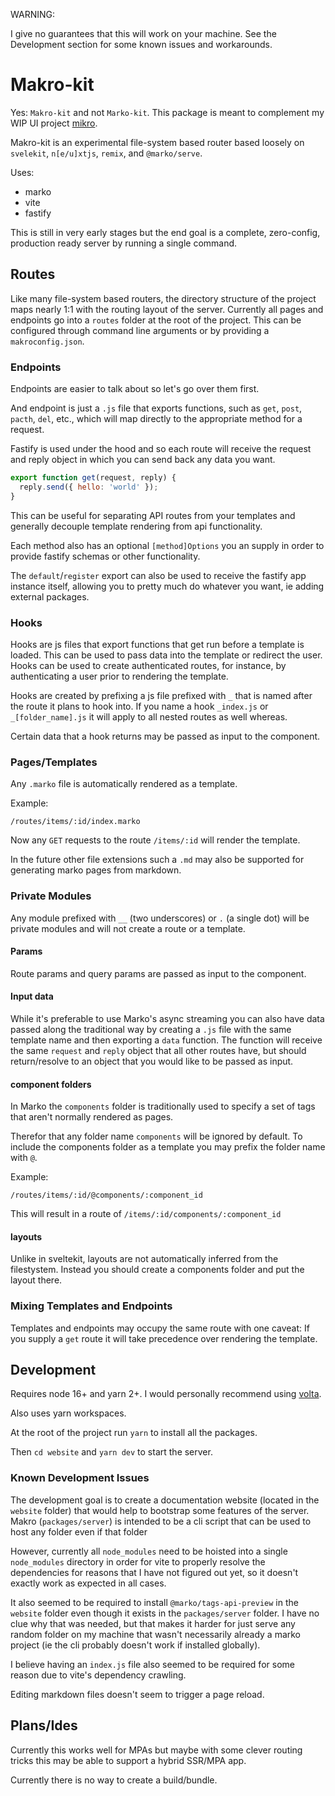 WARNING:

I give no guarantees that this will work on your machine. See the Development section for some known issues and workarounds.

# Makro-kit

Yes: `Makro-kit` and not `Marko-kit`. This package is meant to complement my WIP UI project [mikro](https://github.com/Khauri/mikro-ui).

Makro-kit is an experimental file-system based router based loosely on `svelekit`, `n[e/u]xtjs`, `remix`, and `@marko/serve`.

Uses:
  - marko
  - vite
  - fastify

This is still in very early stages but the end goal is a complete, zero-config, production ready server by running a single command.

## Routes

Like many file-system based routers, the directory structure of the project maps nearly 1:1 with the routing layout of the server.
Currently all pages and endpoints go into a `routes` folder at the root of the project. This can be configured through command line arguments or by providing a `makroconfig.json`.

### Endpoints

Endpoints are easier to talk about so let's go over them first.

And endpoint is just a `.js` file that exports functions, such as `get`, `post`, `pacth`, `del`, etc., which will map directly to the appropriate method for a request.

Fastify is used under the hood and so each route will receive the request and reply object in which you can send back any data you want.

```js
export function get(request, reply) {
  reply.send({ hello: 'world' });
}
```

This can be useful for separating API routes from your templates and generally decouple template rendering from api functionality.

Each method also has an optional `[method]Options` you an supply in order to provide fastify schemas or other functionality.

The `default`/`register` export can also be used to receive the fastify app instance itself, allowing you to pretty much do whatever you want, ie adding external packages.

### Hooks

Hooks are js files that export functions that get run before a template is loaded. This can be used to pass data into the template or redirect the user.
Hooks can be used to create authenticated routes, for instance, by authenticating a user prior to rendering the template.

Hooks are created by prefixing a js file prefixed with `_` that is named after the route it plans to hook into.
If you name a hook `_index.js` or `_[folder_name].js` it will apply to all nested routes as well whereas.

Certain data that a hook returns may be passed as input to the component.

### Pages/Templates

Any `.marko` file is automatically rendered as a template.

Example:
```
/routes/items/:id/index.marko
```

Now any `GET` requests to the route `/items/:id` will render the template.

In the future other file extensions such a `.md` may also be supported for generating marko pages from markdown.

### Private Modules

Any module prefixed with `__` (two underscores) or `.` (a single dot) will be private modules and will not create a route or a template.

#### Params

Route params and query params are passed as input to the component.

#### Input data

While it's preferable to use Marko's async streaming you can also have data passed along the traditional way by creating a `.js` file with the same template name
and then exporting a `data` function. The function will receive the same `request` and `reply` object that all other routes have, but should return/resolve to an object that 
you would like to be passed as input.

#### component folders

In Marko the `components` folder is traditionally used to specify a set of tags that aren't normally rendered as pages.

Therefor that any folder name `components` will be ignored by default.
To include the components folder as a template you may prefix the folder name with `@`.

Example:
```
/routes/items/:id/@components/:component_id
```

This will result in a route of `/items/:id/components/:component_id`

#### layouts

Unlike in sveltekit, layouts are not automatically inferred from the filestystem. Instead you should create a components folder and put the layout there.

### Mixing Templates and Endpoints

Templates and endpoints may occupy the same route with one caveat:
If you supply a `get` route it will take precedence over rendering the template.

## Development

Requires node 16+ and yarn 2+. I would personally recommend using [volta](https://volta.sh/).

Also uses yarn workspaces.

At the root of the project run `yarn` to install all the packages.

Then `cd website` and `yarn dev` to start the server.

### Known Development Issues

The development goal is to create a documentation website (located in the `website` folder) that would help to bootstrap some features of the server.
Makro (`packages/server`) is intended to be a cli script that can be used to host any folder even if that folder 

However, currently all `node_modules` need to be hoisted into a single `node_modules` directory in order for vite to properly resolve the dependencies for reasons that I have not figured out yet, so it doesn't exactly work as expected in all cases.

It also seemed to be required to install `@marko/tags-api-preview` in the `website` folder even though it exists in the `packages/server` folder. I have no clue why that was needed, but that makes it harder for just serve any random folder on my machine that wasn't necessarily already a marko project (ie the cli probably doesn't work if installed globally).

I believe having an `index.js` file also seemed to be required for some reason due to vite's dependency crawling.

Editing markdown files doesn't seem to trigger a page reload.

## Plans/Ides

Currently this works well for MPAs but maybe with some clever routing tricks this may be able to support a hybrid SSR/MPA app.

Currently there is no way to create a build/bundle.
